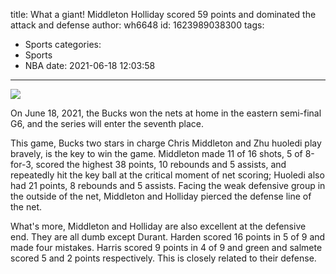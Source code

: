 title: What a giant! Middleton Holliday scored 59 points and dominated the attack and defense
author: wh6648
id: 1623989038300
tags: 
- Sports
categories: 
- Sports
- NBA
date: 2021-06-18 12:03:58
---
![](https://p9.itc.cn/q_70/images01/20210618/46664f07e9424be9ac1d3fb9cdafa4f3.jpeg)


On June 18, 2021, the Bucks won the nets at home in the eastern semi-final G6, and the series will enter the seventh place.

This game, Bucks two stars in charge Chris Middleton and Zhu huoledi play bravely, is the key to win the game. Middleton made 11 of 16 shots, 5 of 8-for-3, scored the highest 38 points, 10 rebounds and 5 assists, and repeatedly hit the key ball at the critical moment of net scoring; Huoledi also had 21 points, 8 rebounds and 5 assists. Facing the weak defensive group in the outside of the net, Middleton and Holliday pierced the defense line of the net.

What's more, Middleton and Holliday are also excellent at the defensive end. They are all dumb except Durant. Harden scored 16 points in 5 of 9 and made four mistakes. Harris scored 9 points in 4 of 9 and green and salmete scored 5 and 2 points respectively. This is closely related to their defense.

